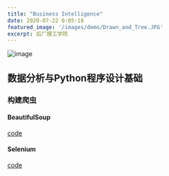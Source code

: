 ```yaml
---
title: "Business Intelligence"
date: 2020-07-22 0:05:18
featured_image: '/images/demo/Drawn_and_Tree.JPG'
excerpt: 后厂理工学院
---
```


![image](/images/demo/Drawn_and_Tree.JPG)

## 数据分析与Python程序设计基础
### 构建爬虫
#### BeautifulSoup
[code](https://colab.research.google.com/drive/1QoR6jUTpKEHDl17NrQufx2TWsjcNAI8k#scrollTo=Pfo2U8gRHbj9)
#### Selenium
[code](https://colab.research.google.com/drive/1QoR6jUTpKEHDl17NrQufx2TWsjcNAI8k#scrollTo=Pfo2U8gRHbj9)
